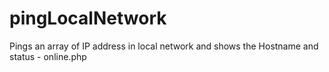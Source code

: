 # pingLocalNetwork

Pings an array of IP address in local network and shows the Hostname and status - online.php
